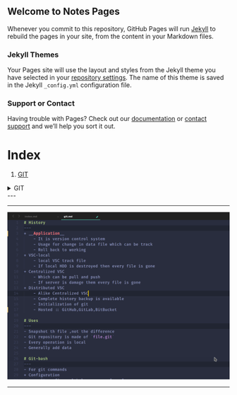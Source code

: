 ## Welcome to Notes Pages

Whenever you commit to this repository, GitHub Pages will run [Jekyll](https://jekyllrb.com/) to rebuild the pages in your site, from the content in your Markdown files.
### Jekyll Themes

Your Pages site will use the layout and styles from the Jekyll theme you have selected in your [repository settings](https://github.com/Piyush-linux/Notes/settings). The name of this theme is saved in the Jekyll `_config.yml` configuration file.

### Support or Contact

Having trouble with Pages? Check out our [documentation](https://docs.github.com/categories/github-pages-basics/) or [contact support](https://github.com/contact) and we’ll help you sort it out.

# Index
1. [GIT](https://github.com/Piyush-linux/Notes/blob/master/linux/git.md)

<details>
<summary>GIT</summary>
 <img src="ab.png" width="100%">
 

- git rm -rf .git : Git repo deleted
  - `git log -p / git` log -np / 
- `git log -stat` : In short commit with details
- `--pretty=short` : all commit with detail
1. `--pretty=full` :
2. `since=2.day` : commit in two day's 
- `--pretty=format` : "%h --%an"
- `git commit -amend` : to make change

</details>
---

---

![img](i.png)

---



